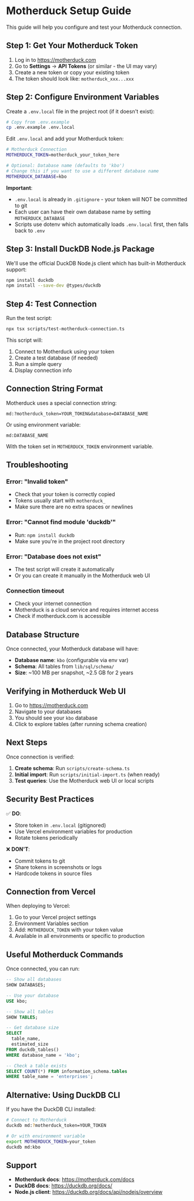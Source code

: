 # Motherduck Setup Guide

This guide will help you configure and test your Motherduck connection.

## Step 1: Get Your Motherduck Token

1. Log in to https://motherduck.com
2. Go to **Settings** → **API Tokens** (or similar - the UI may vary)
3. Create a new token or copy your existing token
4. The token should look like: `motherduck_xxx...xxx`

## Step 2: Configure Environment Variables

Create a `.env.local` file in the project root (if it doesn't exist):

```bash
# Copy from .env.example
cp .env.example .env.local
```

Edit `.env.local` and add your Motherduck token:

```bash
# Motherduck Connection
MOTHERDUCK_TOKEN=motherduck_your_token_here

# Optional: Database name (defaults to 'kbo')
# Change this if you want to use a different database name
MOTHERDUCK_DATABASE=kbo
```

**Important**:
- `.env.local` is already in `.gitignore` - your token will NOT be committed to git
- Each user can have their own database name by setting `MOTHERDUCK_DATABASE`
- Scripts use dotenv which automatically loads `.env.local` first, then falls back to `.env`

## Step 3: Install DuckDB Node.js Package

We'll use the official DuckDB Node.js client which has built-in Motherduck support:

```bash
npm install duckdb
npm install --save-dev @types/duckdb
```

## Step 4: Test Connection

Run the test script:

```bash
npx tsx scripts/test-motherduck-connection.ts
```

This script will:
1. Connect to Motherduck using your token
2. Create a test database (if needed)
3. Run a simple query
4. Display connection info

## Connection String Format

Motherduck uses a special connection string:

```
md:?motherduck_token=YOUR_TOKEN&database=DATABASE_NAME
```

Or using environment variable:
```
md:DATABASE_NAME
```

With the token set in `MOTHERDUCK_TOKEN` environment variable.

## Troubleshooting

### Error: "Invalid token"
- Check that your token is correctly copied
- Tokens usually start with `motherduck_`
- Make sure there are no extra spaces or newlines

### Error: "Cannot find module 'duckdb'"
- Run: `npm install duckdb`
- Make sure you're in the project root directory

### Error: "Database does not exist"
- The test script will create it automatically
- Or you can create it manually in the Motherduck web UI

### Connection timeout
- Check your internet connection
- Motherduck is a cloud service and requires internet access
- Check if motherduck.com is accessible

## Database Structure

Once connected, your Motherduck database will have:

- **Database name**: `kbo` (configurable via env var)
- **Schema**: All tables from `lib/sql/schema/`
- **Size**: ~100 MB per snapshot, ~2.5 GB for 2 years

## Verifying in Motherduck Web UI

1. Go to https://motherduck.com
2. Navigate to your databases
3. You should see your `kbo` database
4. Click to explore tables (after running schema creation)

## Next Steps

Once connection is verified:

1. **Create schema**: Run `scripts/create-schema.ts`
2. **Initial import**: Run `scripts/initial-import.ts` (when ready)
3. **Test queries**: Use the Motherduck web UI or local scripts

## Security Best Practices

✅ **DO**:
- Store token in `.env.local` (gitignored)
- Use Vercel environment variables for production
- Rotate tokens periodically

❌ **DON'T**:
- Commit tokens to git
- Share tokens in screenshots or logs
- Hardcode tokens in source files

## Connection from Vercel

When deploying to Vercel:

1. Go to your Vercel project settings
2. Environment Variables section
3. Add: `MOTHERDUCK_TOKEN` with your token value
4. Available in all environments or specific to production

## Useful Motherduck Commands

Once connected, you can run:

```sql
-- Show all databases
SHOW DATABASES;

-- Use your database
USE kbo;

-- Show all tables
SHOW TABLES;

-- Get database size
SELECT
  table_name,
  estimated_size
FROM duckdb_tables()
WHERE database_name = 'kbo';

-- Check a table exists
SELECT COUNT(*) FROM information_schema.tables
WHERE table_name = 'enterprises';
```

## Alternative: Using DuckDB CLI

If you have the DuckDB CLI installed:

```bash
# Connect to Motherduck
duckdb md:?motherduck_token=YOUR_TOKEN

# Or with environment variable
export MOTHERDUCK_TOKEN=your_token
duckdb md:kbo
```

## Support

- **Motherduck docs**: https://motherduck.com/docs
- **DuckDB docs**: https://duckdb.org/docs/
- **Node.js client**: https://duckdb.org/docs/api/nodejs/overview
